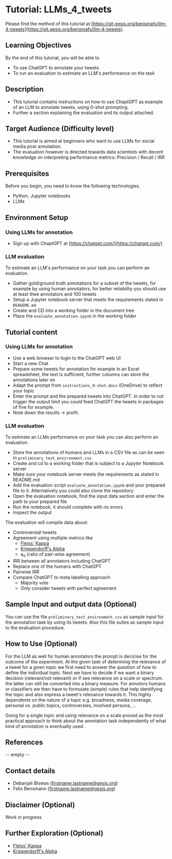 # Tutorial: LLMs_4_tweets
Please find the method of this tutorial at [https://git.gesis.org/bensmafx/llm-4-tweets](https://git.gesis.org/bensmafx/llm-4-tweets).


## Learning Objectives

By the end of this tutorial, you will be able to

- To use ChatGPT to annotate your tweets
- To run an evaluation to estimate an LLM's performance on the task


## Description
- This tutorial contains instructions on how to use ChaptGPT as example of an LLM to annotate tweets, using 0-shot prompting.
- Further a section explaining the evaluation and its output attached. 

## Target Audience (Difficulty level)
- This tutorial is aimed at beginners who want to use LLMs for social media post annotation.
- The evaluation however is directed towards data scientists with decent knowledge on interpreting performance metrics: Precision / Recall / IRR

## Prerequisites
Before you begin, you need to know the following technologies.
- Python, Jupyter notebooks
- LLMs

## Environment Setup

### Using LLMs for annotation
- Sign up with ChaptGPT at [https://chatgpt.com/](https://chatgpt.com/)

### LLM evaluation
To estimate an LLM's performance on your task you can perform an evaluation.

- Gather gold/ground truth annotations for a subset of the tweets, for example by using human annotators, for better reliability you should use at least thee annotators and 100 tweets
- Setup a Jupyter notebook server that meets the requirements stated in `READEME.md`
- Create and CD into a working folder in the document tree
- Place the `evaluate_annotation.ipynb` in the working folder


## Tutorial content

### Using LLMs for annotation
- Use a web browser to login to the ChatGPT web UI
- Start a new Chat
- Prepare some tweets for annotation for example in an Excel spreadsheet, the text is sufficient, further columns can store the annotations later on
- Adapt the prompt from `instructions_0-shot.docx` (OneDrive) to reflect your topic 
- Enter the prompt and the prepared tweets into ChatGPT. In order to not trigger the output limit you could feed ChatGPT the tweets in packages of five for example.
- Note down the results -> profit.

### LLM evaluation
To estimate an LLMs performance on your task you can also perform an evaluation.

- Store the annotations of humans and LLMs in a CSV file as can be seen in `preliminary_test_environment.csv`
- Create and cd to a working folder that is subject to a Jupyter Notebook server
- Make sure your notebook server meets the requirements as stated in README.md
- Add the evaluation script `evaluate_annotation.ipynb` and your prepared file to it. Alternatively you could also clone the repository
- Open the evaluation notebook, find the input data section and enter the path to your prepared file
- Run the notebook, it should complete with no errors
- Inspect the output

The evaluation will compile data about:

- Controversial tweets
- Agreement using multiple metrics like
  - [Fleiss' Kappa](https://en.wikipedia.org/wiki/Fleiss%27_kappa)
  - [Krippendorff's Alpha](https://en.wikipedia.org/wiki/Krippendorff%27s_alpha)
  - a<sub>0</sub> (ratio of pair-wise agreement)
- IRR between all annotators including ChatGPT
- Replace one of the humans with ChatGPT
- Pairwise IRR
- Compare ChatGPT to meta labelling approach
  - Majority vote
  - Only consider tweets with perfect agreement


## Sample Input and output data (Optional)
You can use the file `preliminary_test_environment.csv` as sample input for the annotation task by using its tweets. Also this file suites as sample input to the evaluation procedure.


## How to Use (Optional)
For the LLM as well for human annotators the prompt is decicise for the outcome of the experiment. 
At the given task of determinig the relevance of a tweet for a given topic we first need to answer the question of how to define the individual topic. 
Next we have to decide if we want a binary decision (relevant/not relevant) or if see relevance on a scale or spectrum. the latter can still be converted into a binary measure.
For annotors humans or classifiers we then have to formulate (simple) rules that help identifying the topic and also express a tweet's relevance towards it. 
This highly dependents on the nature of a topic e.g. broadness, media coverage, personal vs. public topics, controversies, involved persona, ...

Going for a single topic and using relevance on a scale proved as the most practical approach to think about the annotation task independently of what kind of annotation is eventually used.


## References
-- empty --


## Contact details
* Debanjali Biswas (firstname.lastname@gesis.org)
* Felix Bensmann (firstname.lastname@gesis.org)


## Disclaimer (Optional)
Work in progress

## Further Exploration (Optional)
- [Fleiss' Kappa](https://en.wikipedia.org/wiki/Fleiss%27_kappa)
- [Krippendorff's Alpha](https://en.wikipedia.org/wiki/Krippendorff%27s_alpha)

